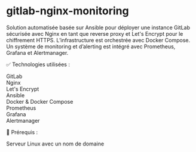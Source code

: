# gitlab-nginx-monitoring

Solution automatisée basée sur Ansible pour déployer une instance GitLab sécurisée avec Nginx en tant que reverse proxy et Let's Encrypt pour le chiffrement HTTPS.
L’infrastructure est orchestrée avec Docker Compose.
Un système de monitoring et d’alerting est intégré avec Prometheus, Grafana et Alertmanager.

✅ Technologies utilisées :

GitLab  
Nginx   
Let's Encrypt   
Ansible  
Docker & Docker Compose    
Prometheus  
Grafana  
Alertmanager    

🔧 Prérequis :

Serveur Linux avec un nom de domaine

